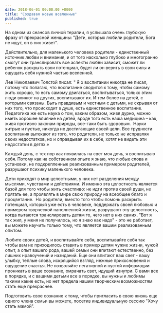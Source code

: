 ```yaml
---
date: 2018-06-01 00:00:00 +0000
title: "Создавая новые вселенные"
published: true
---
```

На одном из сеансов личной терапии, я услышала очень глубокую фразу от прекрасной женщины: "Дети, которых любили родители, Бога не ищут, он в них живет".

Действительно, для маленького человека родители - единственный источник любви и внимания, и от того насколько глубоко и многогранно смогут они транслировать все аспекты любви зависит, сможет ли ребенок раскрыть свои потенциал, будет ли он верить в свои силы и ощущать себя нужной частью вселенной.

Лев Николаевич Толстой писал:
" Я о воспитании никогда не писал, потому что полагаю, что воспитание сводится к тому, чтобы самому жить хорошо, то есть самому двигаться, воспитываться, только этим люди влияют на других, воспитывают их. И тем более на детей, с которыми связаны. Быть правдивым и честным с детьми, не скрывая от них того, что происходит в душе, есть единственное воспитание. 
Педагогика же есть наука о том, каким образом, живя дурно, можно иметь хорошее влияние на детей, вроде того есть наша медицина – как, живя противно законам природы, все-таки быть здоровым. 
Науки хитрые и пустые, никогда не достигающие своей цели. Все трудности воспитания вытекают из того, что родители, не только не исправляя своих недостатков, но и оправдывая их в себе, хотят не видеть эти недостатки в детях.»

Каждый день, с тех пор как появилась на свет моя дочь, я воспитываю себя. Потому как на собственном опыте я знаю, что любые слова и установки, не подкрепленные реализованным примером родителей, разрушают психику маленького человека.

Дети приходят в мир целостными, у них нет разделения между мыслями, чувствами и действиями. И именно эта целостность является базой для того чтобы жить счастливо: не идти против своей души, не прятать ее, а проявлять в мире свою природу на всеобщее благо и процветание. 
Но родители, вместо того чтобы помочь раскрыть потенциал, который уже есть в человеке, поддержать своей любовью и примером творческой наполненной жизни, разрушают эту целостность, когда пытаются транслировать детям то, чего нет в них самих. "Вот я так жил, у меня не получилось, но я знаю как надо" - это не работает, вы можете научить только тому, что является вашим реализованным опытом.

Любите своих детей, и воспитывайте себя, воспитывайте себя так чтобы вам не приходилось ставить в пример детям чужие жизни, чужой опыт, а опыт вашего рода, вашей семьи они впитают естественно, без лишних нравоучений и назиданий. Еще они впитают ваш свет - вашу улыбку, теплые слова, искрящийся взгляд, нежные прикосновения и ощущение счастья. Не позволяйте негативной и пустой информации проникать в ваше сознание, омрачать свет, идущий изнутри. С вами все в порядке, и с вашими детьми все в порядке, вы нужны и любимы такими какие есть, но нет предела нашим творческим возможностям стать еще прекраснее.

Подготовить свое сознание к тому, чтобы пригласить в свою жизнь еще одного члена семьи вы можете, посетив индивидуальную сессию "Хочу стать мамой".
